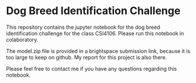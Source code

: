 # Dog Breed Identification Challenge

This repository contains the jupyter notebook for the dog breed identification challenge for the class CSI4106.
Please run this notebook in colaboratory.


The model.zip file is provided in a brightspace submission link, because it is too large to keep on github. My report for this project is also there.


Please feel free to contact me if you have any questions regarding this notebook.
